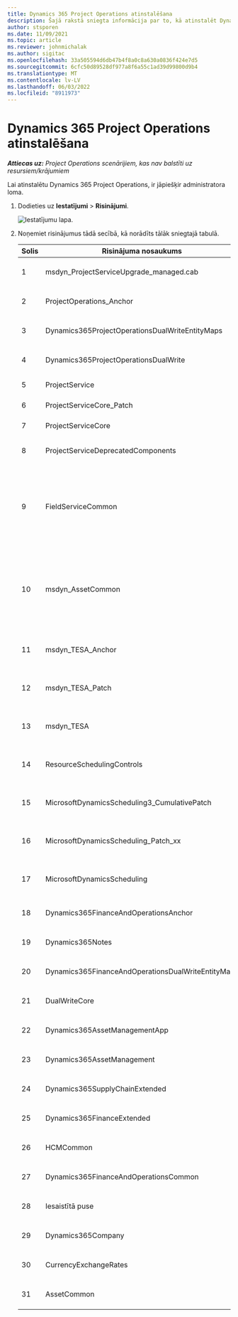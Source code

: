 ```yaml
---
title: Dynamics 365 Project Operations atinstalēšana
description: Šajā rakstā sniegta informācija par to, kā atinstalēt Dynamics 365 Project Operations.
author: stsporen
ms.date: 11/09/2021
ms.topic: article
ms.reviewer: johnmichalak
ms.author: sigitac
ms.openlocfilehash: 33a505594d6db47b4f8a0c8a630a0836f424e7d5
ms.sourcegitcommit: 6cfc50d89528df977a8f6a55c1ad39d99800d9b4
ms.translationtype: MT
ms.contentlocale: lv-LV
ms.lasthandoff: 06/03/2022
ms.locfileid: "8911973"
---
```

# <a name="uninstall-dynamics-365-project-operations"></a>Dynamics 365 Project Operations atinstalēšana 

_**Attiecas uz:** Project Operations scenārijiem, kas nav balstīti uz resursiem/krājumiem_

Lai atinstalētu Dynamics 365 Project Operations, ir jāpiešķir administratora loma.

1. Dodieties uz **Iestatījumi** > **Risinājumi**.

    ![Iestatījumu lapa.](./media/uninstall-proj-ops-solutions.png)
  
2. Noņemiet risinājumus tādā secībā, kā norādīts tālāk sniegtajā tabulā. 

    | Solis | Risinājuma nosaukums                                    | Piezīme                                                                                         |
    |------|----------------------------------------------------|----------------------------------------------------------------------------------------------|
    | 1 | msdyn_ProjectServiceUpgrade_managed.cab            | Ja risinājums nav atrasts, izlaidiet to.                                                            |
    | 2 | ProjectOperations_Anchor                           | Ja risinājums nav atrasts, izlaidiet to.                                                            |
    | 3 | Dynamics365ProjectOperationsDualWriteEntityMaps    | Ja risinājums nav atrasts, izlaidiet to.                                                            |
    | 4 | Dynamics365ProjectOperationsDualWrite              | Ja risinājums nav atrasts, izlaidiet to.                                                            |
    | 5 | ProjectService                                     | Nav papildu piezīmju.                                                                         |
    | 6 | ProjectServiceCore_Patch                           | Nav papildu piezīmju.                                                                         |
    | 7 | ProjectServiceCore                                 | Nav papildu piezīmju.                                                                         |
    | 8 | ProjectServiceDeprecatedComponents                 | Ja risinājums nav atrasts, izlaidiet to.                                                            |
    | 9 | FieldServiceCommon                                 | Nepieciešams duālai rakstīšanai ar Dynamics 365 Finance vai Dynamics 365 Supply Chain Management.   |
    | 10 | msdyn_AssetCommon                                  | Nepieciešams duālai rakstīšanai ar Dynamics 365 Finance vai Dynamics 365 Supply Chain Management.   |
    | 11 | msdyn_TESA_Anchor                                  | Obligāts ar Dynamics 365 Field Service.                                                     |
    | 12 | msdyn_TESA_Patch                                   | Obligāts ar Dynamics 365 Field Service.                                                     |
    | 13 | msdyn_TESA                                         | Obligāts ar Dynamics 365 Field Service.                                                     |
    | 14 | ResourceSchedulingControls                         | Obligāts ar Dynamics 365 Field Service.                                                     |
    | 15 | MicrosoftDynamicsScheduling3_CumulativePatch       | Obligāts ar Dynamics 365 Field Service.                                                     |
    | 16 | MicrosoftDynamicsScheduling_Patch_xx               | Obligāts ar Dynamics 365 Field Service.                                                     |
    | 17 | MicrosoftDynamicsScheduling                        | Obligāts ar Dynamics 365 Field Service.                                                     |
    | 18 | Dynamics365FinanceAndOperationsAnchor              | Ja risinājums nav atrasts, izlaidiet to.                                                            |
    | 19 | Dynamics365Notes                                   | Ja risinājums nav atrasts, izlaidiet to.                                                            |
    | 20 | Dynamics365FinanceAndOperationsDualWriteEntityMaps | Ja risinājums nav atrasts, izlaidiet to.                                                            |
    | 21 | DualWriteCore                                      | Ja risinājums nav atrasts, izlaidiet to.                                                            |
    | 22 | Dynamics365AssetManagementApp                      | Ja risinājums nav atrasts, izlaidiet to.                                                            |
    | 23 | Dynamics365AssetManagement                         | Ja risinājums nav atrasts, izlaidiet to.                                                            |
    | 24 | Dynamics365SupplyChainExtended                     | Ja risinājums nav atrasts, izlaidiet to.                                                            |
    | 25 | Dynamics365FinanceExtended                         | Ja risinājums nav atrasts, izlaidiet to.                                                            |
    | 26 | HCMCommon                                          | Ja risinājums nav atrasts, izlaidiet to.                                                            |
    | 27 | Dynamics365FinanceAndOperationsCommon              | Ja risinājums nav atrasts, izlaidiet to.                                                            |
    | 28 | Iesaistītā puse                                              | Ja risinājums nav atrasts, izlaidiet to.                                                            |
    | 29 | Dynamics365Company                                 | Ja risinājums nav atrasts, izlaidiet to.                                                            |
    | 30 | CurrencyExchangeRates                              | Ja risinājums nav atrasts, izlaidiet to.                                                            |
    | 31 | AssetCommon                                        | Ja risinājums nav atrasts, izlaidiet to.                                                            |
